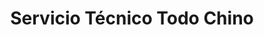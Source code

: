 ---
title: "Servicio Técnico Todo Chino"
url: /ciudad-satelite/servicio-tecnico-todo-chino/
shop: reparación de automóviles
---